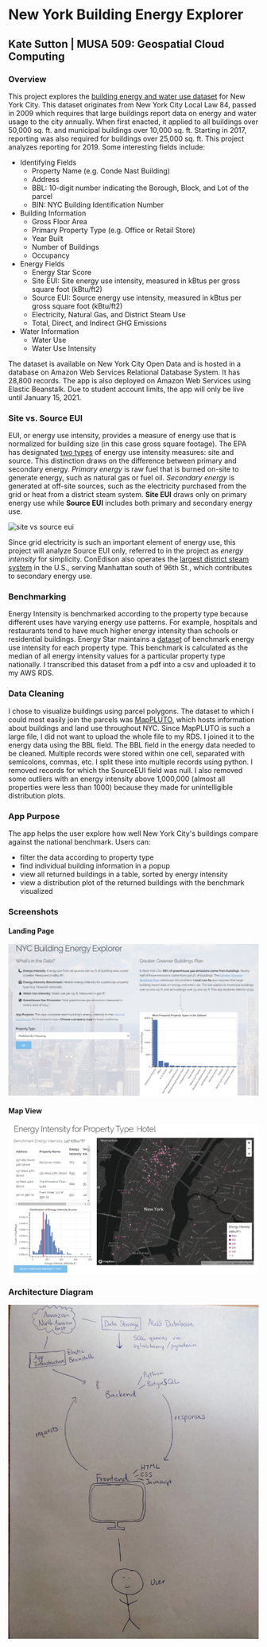 # New York Building Energy Explorer
## Kate Sutton | MUSA 509: Geospatial Cloud Computing 


### Overview
This project explores the [building energy and water use dataset](https://data.cityofnewyork.us/Environment/Energy-and-Water-Data-Disclosure-for-Local-Law-84-/qb3v-bbre) for New York City. This dataset originates from New York City Local Law 84, passed in 2009 which requires that large buildings report data on energy and water usage to the city annually. When first enacted, it applied to all buildings over 50,000 sq. ft. and municipal buildings over 10,000 sq. ft. Starting in 2017, reporting was also required for buildings over 25,000 sq. ft. This project analyzes reporting for 2019. Some interesting fields include: 

* Identifying Fields
  * Property Name (e.g. Conde Nast Building)
  * Address
  * BBL: 10-digit number indicating the Borough, Block, and Lot of the parcel
  * BIN: NYC Building Identification Number
* Building Information
  * Gross Floor Area
  * Primary Property Type (e.g. Office or Retail Store)
  * Year Built
  * Number of Buildings
  * Occupancy
* Energy Fields
  * Energy Star Score
  * Site EUI: Site energy use intensity, measured in kBtus per gross square foot (kBtu/ft2)
  * Source EUI: Source energy use intensity, measured in kBtus per gross square foot (kBtu/ft2)
  * Electricity, Natural Gas, and District Steam Use
  * Total, Direct, and Indirect GHG Emissions
* Water Information
  * Water Use 
  * Water Use Intensity

The dataset is available on New York City Open Data and is hosted in a database on Amazon Web Services Relational Database System. It has 28,800 records. The app is also deployed on Amazon Web Services using Elastic Beanstalk. Due to student account limits, the app will only be live until January 15, 2021. 

### Site vs. Source EUI
EUI, or energy use intensity, provides a measure of energy use that is normalized for building size (in this case gross square footage). The EPA has designated [two types](https://www.energystar.gov/buildings/facility-owners-and-managers/existing-buildings/use-portfolio-manager/understand-metrics/difference) of energy use intensity measures: site and source. This distinction draws on the difference between primary and secondary energy. *Primary energy* is raw fuel that is burned on-site to generate energy, such as natural gas or fuel oil. *Secondary energy* is generated at off-site sources, such as the electricity purchased from the grid or heat from a district steam system. **Site EUI** draws only on primary energy use while **Source EUI** includes both primary and secondary energy use. 

![site vs source eui](https://www.energystar.gov/sites/default/uploads/buildings/old/images/The%20difference%20between%20source%20and%20site%20energy_2.jpg)

Since grid electricity is such an important element of energy use, this project will analyze Source EUI only, referred to in the project as <i>energy intensity</i> for simplicity. ConEdison also operates the [largest district steam system](https://www.coned.com/-/media/files/coned/documents/for-commercial-industries/steam/building-on-steam-brochure.pdf) in the U.S., serving Manhattan south of 96th St., which contributes to secondary energy use. 

### Benchmarking
Energy Intensity is benchmarked according to the property type because different uses have varying energy use patterns. For example, hospitals and restaurants tend to have much higher energy intensity than schools or residential buildings. Energy Star maintains a [dataset](https://portfoliomanager.energystar.gov/pdf/reference/US%20National%20Median%20Table.pdf) of benchmark energy use intensity for each property type. This benchmark is calculated as the median of all energy intensity values for a particular property type nationally. I transcribed this dataset from a pdf into a csv and uploaded it to my AWS RDS. 

### Data Cleaning
I chose to visualize buildings using parcel polygons. The dataset to which I could most easily join the parcels was [MapPLUTO](https://www1.nyc.gov/site/planning/data-maps/open-data/dwn-pluto-mappluto.page), which hosts information about buildings and land use throughout NYC. Since MapPLUTO is such a large file, I did not want to upload the whole file to my RDS. I joined it to the energy data using the BBL field. The BBL field in the energy data needed to be cleaned. Multiple records were stored within one cell, separated with semicolons, commas, etc. I split these into multiple records using python. I removed records for which the SourceEUI field was null. I also removed some outliers with an energy intensity above 1,000,000 (almost all properties were less than 1000) because they made for unintelligible distribution plots.

### App Purpose
The app helps the user explore how well New York City's buildings compare against the national benchmark. Users can: 
* filter the data according to property type
* find individual building information in a popup
* view all returned buildings in a table, sorted by energy intensity
* view a distribution plot of the returned buildings with the benchmark visualized

### Screenshots
#### Landing Page
![landing page](static/images/landing_page.PNG)
#### Map View
![map view](static/images/explorer.PNG)

### Architecture Diagram
![arch](static/images/IMG_20201215_221109.jpg)
